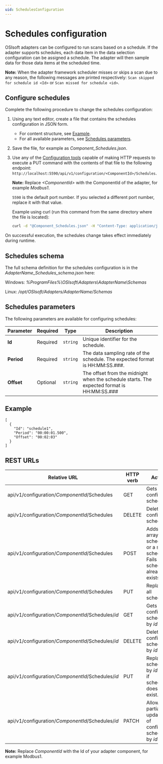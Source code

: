 ```yaml
---
uid: SchedulesConfiguration
---
```


# Schedules configuration

OSIsoft adapters can be configured to run scans based on a schedule. If the adapter supports schedules, each data item in the data selection configuration can be assigned a schedule. The adapter will then sample data for those data items at the scheduled time.

**Note:** When the adapter framework scheduler misses or skips a scan due to any reason, the following messages are printed respectively: `Scan skipped for schedule id <Id>` or `Scan missed for schedule <id>`.

## Configure schedules

Complete the following procedure to change the schedules configuration:

1. Using any text editor, create a file that contains the schedules configuration in JSON form.
    - For content structure, see [Example](#example).
    - For all available parameters, see [Schedules parameters](#schedules-parameters).

2. Save the file, for example as *Component_Schedules.json*.

3. Use any of the [Configuration tools](xref:ConfigurationTools) capable of making HTTP requests to execute a PUT command with the contents of that file to the following endpoint: `http://localhost:5590/api/v1/configuration/<ComponentId>/Schedules`.

    **Note:**  Replace _&lt;ComponentId&gt;_ with the ComponentId of the adapter, for example _Modbus1_.

    `5590` is the default port number. If you selected a different port number, replace it with that value.

    Example using curl (run this command from the same directory where the file is located):

    ```bash
    curl -d "@Component_Schedules.json" -H "Content-Type: application/json" -X PUT "http://localhost:5590/api/v1/configuration/<ComponentId>/Schedules"
    ```

On successful execution, the schedules change takes effect immediately during runtime.

## Schedules schema

The full schema definition for the schedules configuration is in the  _AdapterName_Schedules_schema.json_ here:

Windows: *%ProgramFiles%\OSIsoft\Adapters\AdapterName\Schemas*

Linux: */opt/OSIsoft/Adapters/AdapterName/Schemas*

## Schedules parameters

The following parameters are available for configuring schedules:

| Parameter                | Required | Type      | Description |
| ------------------------ | -------- | --------- | ----------- |
|**Id**              | Required | `string` | Unique identifier for the schedule. |
|**Period** | Required | `string` | The data sampling rate of the schedule. The expected format is HH:MM:SS.###. |
|**Offset**     | Optional | `string` | The offset from the midnight when the schedule starts. The expected format is HH:MM:SS.### |

## Example

```code
[
  {
    "Id": "schedule1",
    "Period": "00:00:01.500",
    "Offset": "00:02:03"
  }
]
```

## REST URLs

| Relative URL | HTTP verb | Action |
| ------------ | --------- | ------ |
| api/v1/configuration/_ComponentId_/Schedules      | GET       | Gets all configured schedules. |
| api/v1/configuration/_ComponentId_/Schedules      | DELETE    | Deletes all configured schedules. |
| api/v1/configuration/_ComponentId_/Schedules      | POST      | Adds an array of schedules or a single schedule. Fails if any schedule already exists. |
| api/v1/configuration/_ComponentId_/Schedules      | PUT       | Replaces all schedules. |
| api/v1/configuration/_ComponentId_/Schedules/*id* | GET       | Gets configured schedule by *id*. |
| api/v1/configuration/_ComponentId_/Schedules/*id*| DELETE     | Deletes configured schedule by *id*. |
| api/v1/configuration/_ComponentId_/Schedules/*id* | PUT       | Replaces schedule by *id*. Fails if schedule does not exist. |
| api/v1/configuration/_ComponentId_/Schedules/*id* | PATCH     | Allows partial updating of configured schedule by *id*. |

**Note:** Replace *ComponentId* with the Id of your adapter component, for example Modbus1.
